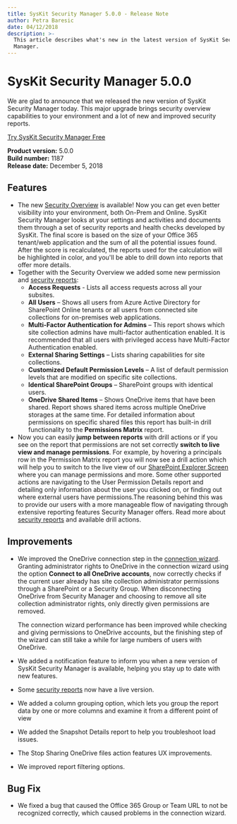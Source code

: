 ```yaml
---
title: SysKit Security Manager 5.0.0 - Release Note
author: Petra Baresic
date: 04/12/2018
description: >-
  This article describes what's new in the latest version of SysKit Security
  Manager.
---
```


# SysKit Security Manager 5.0.0

We are glad to announce that we released the new version of SysKit Security Manager today. This major upgrade brings security overview capabilities to your environment and a lot of new and improved security reports.

[Try SysKit Security Manager Free](https://www.syskit.com/products/security-manager/download/)

**Product version:** 5.0.0  
**Build number:** 1187  
**Release date:** December 5, 2018

## Features

* The new [Security Overview](../get-to-know-security-manager/overview-screen.md) is available! Now you can get even better visibility into your environment, both On-Prem and Online. SysKit Security Manager looks at your settings and activities and documents them through a set of security reports and health checks developed by SysKit. The final score is based on the size of your Office 365 tenant/web application and the sum of all the potential issues found. After the score is recalculated, the reports used for the calculation will be highlighted in color, and you'll be able to drill down into reports that offer more details.
* Together with the Security Overview we added some new permission and [security reports](../get-to-know-security-manager/permissions-reports-screen.md):
  * **Access Requests** - Lists  all access requests across all your subsites. 
  * **All Users** – Shows all users from Azure Active Directory for SharePoint Online tenants or all users from connected site collections for on-premises web applications. 
  * **Multi-Factor Authentication for Admins** – This report shows which site collection admins have multi-factor authentication enabled. It is recommended that all users with privileged access have Multi-Factor Authentication enabled. 
  * **External Sharing Settings** – Lists sharing capabilities for site collections. 
  * **Customized Default Permission Levels** – A list of default permission levels that are modified on specific site collections. 
  * **Identical SharePoint Groups** – SharePoint groups with identical users. 
  * **OneDrive Shared Items** – Shows OneDrive items that have been shared. Report shows shared items across multiple OneDrive storages at the same time. For detailed information about permissions on specific shared files this report has built-in drill functionality to the **Permissions Matrix** report.
* Now you can easily **jump between reports** with drill actions or if you see on the report that permissions are not set correctly **switch to live view and manage permissions**. For example, by hovering a principals row in the Permission Matrix report you will now see a drill action which will help you to switch to the live view of our [SharePoint Explorer Screen](../get-to-know-security-manager/site-collections-screen.md) where you can manage permissions and more. Some other supported actions are navigating to the User Permission Details report and detailing only information about the user you clicked on, or finding out where external users have permissions.The reasoning behind this was to provide our users with a more manageable flow of navigating through extensive reporting features Security Manager offers. Read more about [security reports](../get-to-know-security-manager/permissions-reports-screen.md) and available drill actions.

## Improvements

* We improved the OneDrive connection step in the [connection wizard](../how-to/connect-to-office-365.md). Granting administrator rights to OneDrive in the connection wizard using the option **Connect to all OneDrive accounts**, now correctly checks if the current user already has site collection administrator permissions through a SharePoint or a Security Group. When disconnecting OneDrive from Security Manager and choosing to remove all site collection administrator rights, only directly given permissions are removed.

  The connection wizard performance has been improved while checking and giving permissions to OneDrive accounts, but the finishing step of the wizard can still take a while for large numbers of users with OneDrive.

* We added a notification feature to inform you when a new version of SysKit Security Manager is available, helping you stay up to date with new features.
* Some [security reports](../get-to-know-security-manager/permissions-reports-screen.md) now have a live version.
* We added a column grouping option, which lets you group the report data by one or more columns and examine it from a different point of view
* We added the Snapshot Details report to help you troubleshoot load issues.
* The Stop Sharing OneDrive files action features UX improvements.
* We improved report filtering options.

## Bug Fix

* We fixed a bug that caused the Office 365 Group or Team URL to not be recognized correctly, which caused problems in the connection wizard.

